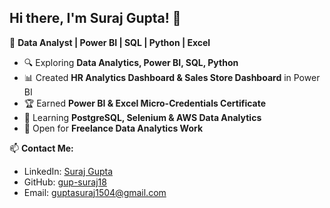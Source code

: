 ## Hi there, I'm Suraj Gupta! 👋  

🚀 **Data Analyst | Power BI | SQL | Python | Excel**  

- 🔍 Exploring **Data Analytics, Power BI, SQL, Python**  
- 📊 Created **HR Analytics Dashboard & Sales Store Dashboard** in Power BI  
- 🏆 Earned **Power BI & Excel Micro-Credentials Certificate**  
- 🎯 Learning **PostgreSQL, Selenium & AWS Data Analytics**  
- 💼 Open for **Freelance Data Analytics Work**  

📫 **Contact Me:**  
- LinkedIn: [Suraj Gupta](https://www.linkedin.com/in/suraj-gupta-45aa9a268)  
- GitHub: [gup-suraj18](https://github.com/gup-suraj18)  
- Email: guptasuraj1504@gmail.com
<!---
gup-suraj18/gup-suraj18 is a ✨ special ✨ repository because its `README.md` (this file) appears on your GitHub profile.
You can click the Preview link to take a look at your changes.
--->
